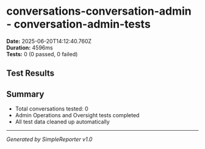 # conversations-conversation-admin - conversation-admin-tests

**Date:** 2025-06-20T14:12:40.760Z  
**Duration:** 4596ms  
**Tests:** 0 (0 passed, 0 failed)

## Test Results



## Summary

- Total conversations tested: 0
- Admin Operations and Oversight tests completed
- All test data cleaned up automatically

---
*Generated by SimpleReporter v1.0*
